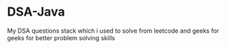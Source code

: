 # DSA-Java


My DSA questions stack which i used to solve from leetcode and geeks for geeks for better problem solving skills



